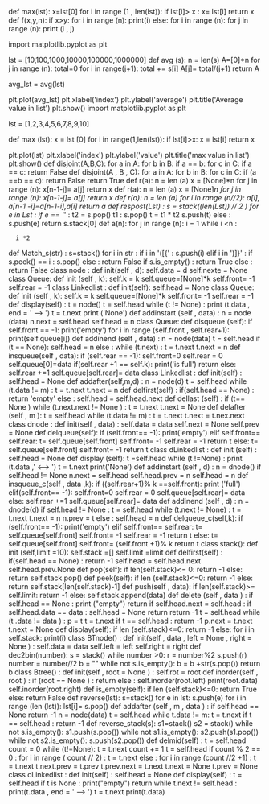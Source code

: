 def max(lst):
  x=lst[0]
  for i in range (1 , len(lst)):
    if lst[i]> x :
      x= lst[i]
  return x
def f(x,y,n):
  if x>y:
    for i in range (n):
      print(i)
  else:
    for i in range (n):
      for j in range (n):
        print (i , j)

import matplotlib.pyplot as plt

lst = [10,100,1000,10000,100000,1000000]
def avg (s):
  n = len(s)
  A=[0]*n
  for j in range (n):
    total=0
    for i in range(j+1):
      total += s[i]
    A[j]= total/(j+1)
  return A

avg_lst = avg(lst)

plt.plot(avg_lst)
plt.xlabel('index')
plt.ylabel('average')
plt.title('Average value in list')
plt.show()
import matplotlib.pyplot as plt

lst = [1,2,3,4,5,6,7,8,9,10]

def max (lst):
  x = lst [0]
  for i in range(1,len(lst)):
    if lst[i]>x:
      x = lst[i]
  return x

plt.plot(lst)
plt.xlabel('index')
plt.ylabel('value')
plt.title('max value in list')
plt.show()
def disjoint(A,B,C):
  for a in A:
    for b in B:
      if a == b:
       for c in C:
        if a == c:
          return False
def disjoint(A , B , C):
  for a in A:
    for b in B:
      for c in C:
        if (a ==b == c):
          return False
    return True
def r(a):
  n = len (a)
  x = [None]*n
  for j in range (n):
    x[n-1-j]= a[j]
    return x
def r(a):
  n = len (a)
  x = [None]*n
  for j in range (n):
    x[n-1-j]= a[j]
    return x
def r(a):
  n = len (a)
  for i in range (n//2):
    a[i], a[n-1 -i]=a[n-1-i],a[i]
  return a
def respost(Lst) :
  s = stack((len(Lst)) // 2 )
  for e in Lst :
    if e == '*' :
      t2 = s.pop()
      t1 : s.pop()
      t = t1 * t2
      s.push(t)
  else :
    s.push(e)
  return s.stack[0]
def a(n):
  for j in range (n):
   i = 1
   while i <n :

      i *2
def Match_s(str) :
  s=stack()
  for i in str :
    if i in '([{' :
      s.push(i)
    elif i in ')]}' :
      if s.peek() == i :
        s.pop()
      else :
         return False
  if s.is_empty() :
    return True
  else :
    return False
class node :
  def init(self , d):
    self.data = d
    self.nexte = None
class Queue:
  def init (self , k):
    self.k = k
    self.queue=[None]*k
    self.front= -1
    self.rear = -1
class Linkedlist :
  def init(self):
    self.head = None
class Queue:
  def init (self , k):
    self.k = k
    self.queue=[None]*k
    self.front= -1
    self.rear = -1
def display(self) :
  t = node()
  t = self.head
  while (t != None) :
    print (t.data , end = ' --> ')
    t = t.next
    print ('None')
def addinstart (self , data) :
  n = node (data)
  n.next = self.head
  self.head = n
class Queue:
   def disqueue (self):
    if self.front == -1:
      print('empty')
      for i in range (self.front , self.rear+1):
        print(self.queue[i])
def addinend (self , data) :
  n = node(data)
  t = self.head
  if (t == None):
    self.head = n
  else :
    while (t.next) :
      t = t.next
    t.next = n
def insqueue(self , data):
  if (self.rear == -1):
    self.front=0
    self.rear = 0
    self.queue[0]=data
    if(self.rear +1 == self.k):
      print('is full')
      return
    else:
      self.rear +=1
      self.queue[self.rear]= data
class Linkedlist :
  def init(self) :
    self.head = None
  def addafter(self,m,d) :
    n = node(d)
    t = self.head
    while (t.data != m) :
      t = t.next
      t.next = n
def delfirst(self) :
  if(self.head == None) :
    return 'empty'
  else :
    self.head = self.head.next
def dellast (self) :
  if (t== None )
  while (t.next.next != None ) :
    t = t.next
  t.next = None
def delafter (self , m ):
  t = self.head
  while (t.data != m) :
    t = t.next
  t.next = t.nex.next
class dnode :
  def init(self , data) :
    self.data = data
    self.next = None
    self.prev = None
def delqueue(self):
  if (self.front== -1):
    print('empty')
  elif self.front== self.rear:
      t= self.queue[self.front]
      self.front= -1
      self.rear = -1
      return t
  else:
        t= self.queue[self.front]
        self.front= -1
        return t
class dLinkedlist :
  def init (self) :
    self.head = None
  def display (self):
    t =self.head
    while (t !=None) :
      print (t.data ,' <--> ')
      t = t.next
    print('None')
def addinstart (self , d) :
  n = dnode()
  if self.head != None
     n.next = self.head
     self.head.prev = n
  self.head = n
def insqueue_c(self , data ,k):
  if ((self.rear+1)% k ==self.front):
    print ('full')
  elif(self.front== -1):
      self.front=0
      self.rear = 0
      self.queue[self.rear]= data
  else:
      self.rear +=1
      self.queue[self.rear]= data
def addinend (self , d) :
  n = dnode(d)
  if self.head != None :
    t = self.head
    while (t.next != None) :
      t = t.next
    t.next = n
    n.prev = t
  else :
    self.head = n
def delqueue_c(self,k):
  if (self.front== -1):
    print('empty')
  elif self.front== self.rear:
      t= self.queue[self.front]
      self.front= -1
      self.rear = -1
      return t
  else:
        t= self.queue[self.front]
        self.front= (self.front +1)% k
        return t
class stack():
  def init (self,limit =10):
    self.stack =[]
    self.limit =limit
def delfirst(self) :
  if(self.head == None) :
    return -1
  self.head = self.head.next
  self.head.prev.None
def pop(self):
  if len(self.stack)<= 0:
    return -1
  else:
    return self.stack.pop()
def peek(self):
  if len (self.stack)<=0:
    return -1
  else:
    return self.stack[len(self.stack)-1]
def push(self , data):
  if len(self.stack)>= self.limit:
    return -1
  else:
    self.stack.append(data)
def delete (self , data ) :
  if self.head == None :
    print ("empty")
    return
  if self.head.next = self.head :
    if self.head.data == data :
      self.head = None
      return
    return -1
  t = self.head
  while (t .data != data ) :
    p = t
    t = t.next
    if t == self.head :
      return -1
  p.next = t.next
  t.next = None
def display(self):
  if len (self.stack)<=0:
    return -1
  else:
    for i in self.stack:
      print(i)
class BTnode() :
  def init(self , data , left = None , right = None ) :
    self.data = data
    self.left = left
    self.right = right
def dec2bin(number):
  s = stack()
  while number >0:
    r = number%2
    s.push(r)
    number = number//2
    b = ""
  while not s.is_empty():
    b = b +str(s.pop())
  return b
class Btree() :
  def init(self , root = None ) :
    self.rot = root
  def inorder(self , root ) :
    if (root == None ) :
      return
    else :
      self.inorder(root.left)
      print(root.data)
      self.inorder(root.right)
def is_empty(self):
  if len (self.stack)<=0:
    return True
  else:
    return False
def reverse(lst):
  s=stack()
  for e in lst:
    s.push(e)
  for i in range (len (lst)):
    lst[i]= s.pop()
def addafter (self , m , data ) :
  if self.head == None
     return -1
    n = node(data)
    t = self.head
    while t.data != m:
      t = t.next
      if t == self.head :
        return -1
def reverse_stack(s):
  s1=stack()
  s2 = stack()
  while not s.is_empty():
    s1.push(s.pop())
  while not s1.is_empty():
    s2.push(s1.pop())
  while not s2.is_empty():
    s.push(s2.pop())
def delmid(self) :
  t = self.head
  count = 0
  while (t!=None):
    t = t.next
    count += 1
  t = self.head
if count % 2 == 0 :
  for i in range ( count // 2) :
    t = t.next
else :
  for i in range (count //2 +1) :
    t = t.next
  t.next.prev = t.prev
  t.prev.next = t.next
  t.next = None
  t.prev = None
class cLinkedlist :
  def init(self) :
    self.head = None
  def display(self) :
    t = self.head
    if t is None :
      print("empty")
      return
    while t.next != self.head :
      print(t.data , end = ' --> ')
      t = t.next
    print(t.data)


